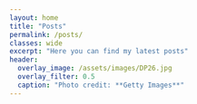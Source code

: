 ```yaml
---
layout: home
title: "Posts"
permalink: /posts/
classes: wide
excerpt: "Here you can find my latest posts"
header:
  overlay_image: /assets/images/DP26.jpg
  overlay_filter: 0.5 
  caption: "Photo credit: **Getty Images**"
---
```

